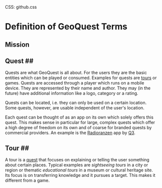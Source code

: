 CSS: github.css 

# Definition of GeoQuest Terms #

## Mission ##



## Quest <a id="Quest"></a>##

Quests are what GeoQuest is all about. For the users they are the basic entities which can be played or consumed. Examples for quests are [tours](#Tour) or games. Quests are accessed through a  player which runs on a mobile device. They are represented by their name and author. They may (in the future) have additional information like a logo, category or a rating.

Quests can be located, i.e. they can only be used on a certain location. Some quests, however, are usable independent of the user's location. 

Each quest can be thought of as an app on its own which solely offers this quest. This makes sense in particular for large, complex quests which offer a high degree of freedom on its own and of coarse for branded quests by commercial providers. An example is the [Radioranzen](http://www.radioranzen.de/) app by [Q3](http://www.qdrei.info/).

## Tour <a id="Tour"></a>##

A tour is a [quest](#Quest) that focuses on explaining or telling the user something about certain places. Typical examples are *sightseeing tours* in a city or region or thematic *educational tours* in a museum or cultural heritage site. Its focus is on transferring knowledge and it pursues a target. This makes it different from a game.

